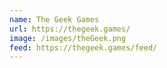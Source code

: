 ```yaml
---
name: The Geek Games
url: https://thegeek.games/
image: /images/theGeek.png
feed: https://thegeek.games/feed/
---
```

